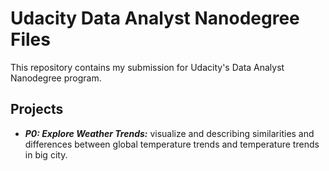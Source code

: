 # Udacity Data Analyst Nanodegree Files

This repository contains my submission for Udacity's Data Analyst Nanodegree program.

## Projects

- ***P0: Explore Weather Trends:*** visualize and describing similarities and differences between global temperature trends and temperature trends in big city.
